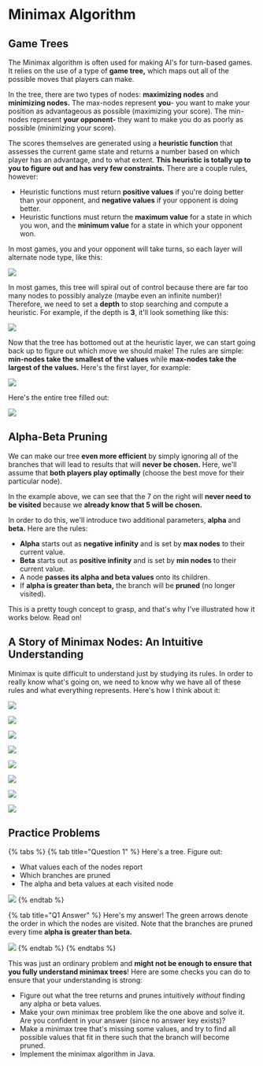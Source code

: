 # Minimax Algorithm

## Game Trees

The Minimax algorithm is often used for making AI's for turn-based games. It relies on the use of a type of **game tree,** which maps out all of the possible moves that players can make.

In the tree, there are two types of nodes: **maximizing nodes** and **minimizing nodes.** The max-nodes represent **you**- you want to make your position as advantageous as possible \(maximizing your score\). The min-nodes represent **your opponent-** they want to make you do as poorly as possible \(minimizing your score\).

The scores themselves are generated using a **heuristic function** that assesses the current game state and returns a number based on which player has an advantage, and to what extent. **This heuristic is totally up to you to figure out and has very few constraints.** There are a couple rules, however:

* Heuristic functions must return **positive values** if you're doing better than your opponent, and **negative values** if your opponent is doing better.
* Heuristic functions must return the **maximum value** for a state in which you won, and the **minimum value** for a state in which your opponent won.

In most games, you and your opponent will take turns, so each layer will alternate node type, like this:

![](../.gitbook/assets/image%20%2835%29.png)

In most games, this tree will spiral out of control because there are far too many nodes to possibly analyze \(maybe even an infinite number\)! Therefore, we need to set a **depth** to stop searching and compute a heuristic. For example, if the depth is **3**, it'll look something like this:

![](../.gitbook/assets/image%20%2864%29.png)

Now that the tree has bottomed out at the heuristic layer, we can start going back up to figure out which move we should make! The rules are simple: **min-nodes take the smallest of the values** while **max-nodes take the largest of the values.** Here's the first layer, for example:

![](../.gitbook/assets/image%20%2843%29.png)

Here's the entire tree filled out:

![](../.gitbook/assets/image%20%2840%29.png)

## **Alpha-Beta Pruning** 

We can make our tree **even more efficient** by simply ignoring all of the branches that will lead to results that will **never be chosen.** Here, we'll assume that **both players play optimally** \(choose the best move for their particular node\).

In the example above, we can see that the 7 on the right will **never need to be visited** because we **already know that 5 will be chosen.** 

In order to do this, we'll introduce two additional parameters, **alpha** and **beta.** Here are the rules:

* **Alpha** starts out as **negative infinity** and is set by **max nodes** to their current value.
* **Beta** starts out as **positive infinity** and is set by **min nodes** to their current value.
* A node **passes its alpha and beta values** onto its children.
* If **alpha is greater than beta,** the branch will be **pruned** \(no longer visited\).

This is a pretty tough concept to grasp, and that's why I've illustrated how it works below. Read on!

## A Story of Minimax Nodes: An Intuitive Understanding

Minimax is quite difficult to understand just by studying its rules. In order to really know what's going on, we need to know why we have all of these rules and what everything represents. Here's how I think about it:

![](../.gitbook/assets/image%20%2885%29.png)

![](../.gitbook/assets/image%20%2850%29.png)

![](../.gitbook/assets/image%20%289%29.png)

![](../.gitbook/assets/image%20%2882%29.png)

![](../.gitbook/assets/image%20%2849%29.png)

![](../.gitbook/assets/image%20%2831%29.png)

![](../.gitbook/assets/image%20%2823%29.png)

![](../.gitbook/assets/image%20%2819%29.png)

## Practice Problems

{% tabs %}
{% tab title="Question 1" %}
Here's a tree. Figure out:

* What values each of the nodes report
* Which branches are pruned
* The alpha and beta values at each visited node

![](../.gitbook/assets/image%20%2887%29.png)
{% endtab %}

{% tab title="Q1 Answer" %}
Here's my answer! The green arrows denote the order in which the nodes are visited. Note that the branches are pruned every time **alpha is greater than beta.** 

![](../.gitbook/assets/image%20%28100%29.png)
{% endtab %}
{% endtabs %}

This was just an ordinary problem and **might not be enough to ensure that you fully understand minimax trees**! Here are some checks you can do to ensure that your understanding is strong:

* Figure out what the tree returns and prunes intuitively _without_ finding any alpha or beta values.
* Make your own minimax tree problem like the one above and solve it. Are you confident in your answer \(since no answer key exists\)?
* Make a minimax tree that's missing some values, and try to find all possible values that fit in there such that the branch will become pruned.
* Implement the minimax algorithm in Java.

